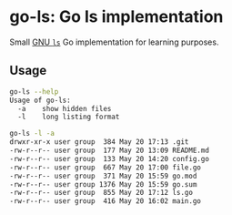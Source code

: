 # go-ls: Go ls implementation

Small [GNU `ls`](https://www.gnu.org/software/coreutils/manual/html_node/ls-invocation.html#ls-invocation)
Go implementation for learning purposes.

## Usage

```bash
go-ls --help
Usage of go-ls:
  -a    show hidden files
  -l    long listing format

go-ls -l -a
drwxr-xr-x user group  384 May 20 17:13 .git     
-rw-r--r-- user group  177 May 20 13:09 README.md
-rw-r--r-- user group  133 May 20 14:20 config.go
-rw-r--r-- user group  667 May 20 17:00 file.go  
-rw-r--r-- user group  371 May 20 15:59 go.mod   
-rw-r--r-- user group 1376 May 20 15:59 go.sum   
-rw-r--r-- user group  855 May 20 17:12 ls.go    
-rw-r--r-- user group  416 May 20 16:02 main.go  
```
